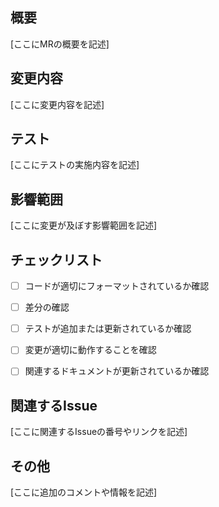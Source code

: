 ## 概要
[ここにMRの概要を記述]

## 変更内容
[ここに変更内容を記述]

## テスト
[ここにテストの実施内容を記述]

## 影響範囲
[ここに変更が及ぼす影響範囲を記述]

## チェックリスト
- [ ] コードが適切にフォーマットされているか確認
- [ ] 差分の確認
- [ ] テストが追加または更新されているか確認
- [ ] 変更が適切に動作することを確認
- [ ] 関連するドキュメントが更新されているか確認


## 関連するIssue
[ここに関連するIssueの番号やリンクを記述]

## その他
[ここに追加のコメントや情報を記述]
